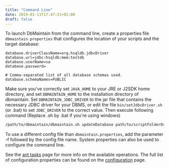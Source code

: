 ```yaml
---
title: "Command Line"
date: 2019-01-11T17:47:21+01:00
draft: false
---
```


To launch DbMaintain from the command line, create a properties file `dbmaintain.properties` that configures the location of your scripts and the target database:
	
```properties
database.driverClassName=org.hsqldb.jdbcDriver
database.url=jdbc:hsqldb:mem:testdb
database.userName=sa
database.password=

# Comma-separated list of all database schemas used.
database.schemaNames=PUBLIC
```

Make sure you've correctly set `JAVA_HOME` to your JRE or J2SDK home directory, and set `DBMAINTAIN_HOME` to the installation directory of dbmaintain. Set `DBMAINTAIN_JDBC_DRIVER` to the jar file that contains the necessary JDBC driver for your DBMS, or edit the file `bin/setJdbcDriver.sh` (or .bat) to set `JDBC_DRIVER` to the correct value. Then execute following command (Replace .sh by .bat if you're using windows)
	
```bash
/path/to/dbmaintain/dbmaintain.sh updateDatabase path/to/scriptFolderOrArchive
```

To use a different config file than `dbmaintain.properties`, add the parameter -f followed by the config file name. System properties can also be used to configure the command line.

See the [ant tasks](../ant-tasks) page for more info on the available operations. The full list of configuration properties can be found on the [configuration](../configuration) page.